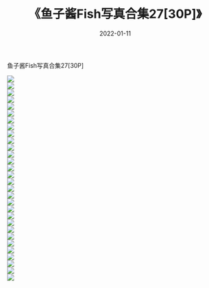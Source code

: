 ﻿---
layout: post
title:  《鱼子酱Fish写真合集27[30P]》
date:   2022-01-11
img: http://pic.660000.xyz/1:/性感/2022/鱼子酱Fish写真合集27[30P]/000.jpg
categories: [美女, 清纯, 唯美]
---

鱼子酱Fish写真合集27[30P]

  ![](http://pic.660000.xyz/1:/性感/2022/鱼子酱Fish写真合集27[30P]/001.jpg) <br> ![](http://pic.660000.xyz/1:/性感/2022/鱼子酱Fish写真合集27[30P]/002.jpg) <br> ![](http://pic.660000.xyz/1:/性感/2022/鱼子酱Fish写真合集27[30P]/003.jpg) <br> ![](http://pic.660000.xyz/1:/性感/2022/鱼子酱Fish写真合集27[30P]/004.jpg) <br> ![](http://pic.660000.xyz/1:/性感/2022/鱼子酱Fish写真合集27[30P]/005.jpg) <br> ![](http://pic.660000.xyz/1:/性感/2022/鱼子酱Fish写真合集27[30P]/006.jpg) <br> ![](http://pic.660000.xyz/1:/性感/2022/鱼子酱Fish写真合集27[30P]/007.jpg) <br> ![](http://pic.660000.xyz/1:/性感/2022/鱼子酱Fish写真合集27[30P]/008.jpg) <br> ![](http://pic.660000.xyz/1:/性感/2022/鱼子酱Fish写真合集27[30P]/009.jpg) <br> ![](http://pic.660000.xyz/1:/性感/2022/鱼子酱Fish写真合集27[30P]/010.jpg) <br> ![](http://pic.660000.xyz/1:/性感/2022/鱼子酱Fish写真合集27[30P]/011.jpg) <br> ![](http://pic.660000.xyz/1:/性感/2022/鱼子酱Fish写真合集27[30P]/012.jpg) <br> ![](http://pic.660000.xyz/1:/性感/2022/鱼子酱Fish写真合集27[30P]/013.jpg) <br> ![](http://pic.660000.xyz/1:/性感/2022/鱼子酱Fish写真合集27[30P]/014.jpg) <br> ![](http://pic.660000.xyz/1:/性感/2022/鱼子酱Fish写真合集27[30P]/015.jpg) <br> ![](http://pic.660000.xyz/1:/性感/2022/鱼子酱Fish写真合集27[30P]/016.jpg) <br> ![](http://pic.660000.xyz/1:/性感/2022/鱼子酱Fish写真合集27[30P]/017.jpg) <br> ![](http://pic.660000.xyz/1:/性感/2022/鱼子酱Fish写真合集27[30P]/018.jpg) <br> ![](http://pic.660000.xyz/1:/性感/2022/鱼子酱Fish写真合集27[30P]/019.jpg) <br> ![](http://pic.660000.xyz/1:/性感/2022/鱼子酱Fish写真合集27[30P]/020.jpg) <br> ![](http://pic.660000.xyz/1:/性感/2022/鱼子酱Fish写真合集27[30P]/021.jpg) <br> ![](http://pic.660000.xyz/1:/性感/2022/鱼子酱Fish写真合集27[30P]/022.jpg) <br> ![](http://pic.660000.xyz/1:/性感/2022/鱼子酱Fish写真合集27[30P]/023.jpg) <br> ![](http://pic.660000.xyz/1:/性感/2022/鱼子酱Fish写真合集27[30P]/024.jpg) <br> ![](http://pic.660000.xyz/1:/性感/2022/鱼子酱Fish写真合集27[30P]/025.jpg) <br> ![](http://pic.660000.xyz/1:/性感/2022/鱼子酱Fish写真合集27[30P]/026.jpg) <br> ![](http://pic.660000.xyz/1:/性感/2022/鱼子酱Fish写真合集27[30P]/027.jpg) <br> ![](http://pic.660000.xyz/1:/性感/2022/鱼子酱Fish写真合集27[30P]/028.jpg) <br> ![](http://pic.660000.xyz/1:/性感/2022/鱼子酱Fish写真合集27[30P]/029.jpg) <br> ![](http://pic.660000.xyz/1:/性感/2022/鱼子酱Fish写真合集27[30P]/030.jpg) <br>